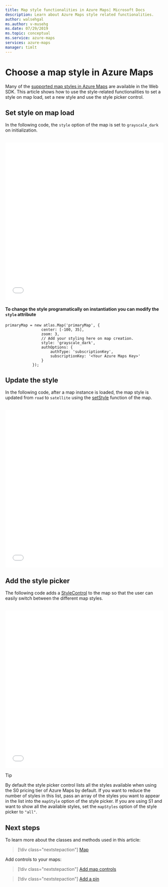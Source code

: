 ```yaml
---
title: Map style functionalities in Azure Maps| Microsoft Docs
description: Learn about Azure Maps style related functionalities.
author: walsehgal
ms.author: v-musehg
ms.date: 07/29/2019
ms.topic: conceptual
ms.service: azure-maps
services: azure-maps
manager: timlt
---
```


# Choose a map style in Azure Maps

Many of the [supported map styles in Azure Maps](./supported-map-styles.md) are available in the Web SDK. This article shows how to use the style-related functionalities to set a style on map load, set a new style and use the style picker control.

## Set style on map load

In the following code, the `style` option of the map is set to `grayscale_dark` on initialization.

<br/>

<iframe height='500' scrolling='no' title='Setting the style on map load' src='//codepen.io/azuremaps/embed/WKOQRq/?height=265&theme-id=0&default-tab=js,result&embed-version=2&editable=true' frameborder='no' allowtransparency='true' allowfullscreen='true' style='width: 100%;'>See the Pen <a href='https://codepen.io/azuremaps/pen/WKOQRq/'>Setting the style on map load</a> by Azure Maps (<a href='https://codepen.io/azuremaps'>@azuremaps</a>) on <a href='https://codepen.io'>CodePen</a>.
</iframe>

#### To change the style programatically on instantiation you can modify the `style` attribute
```
primaryMap = new atlas.Map('primaryMap', {
                center: [-100, 35],
                zoom: 3,
                // Add your styling here on map creation.  
                style: 'grayscale_dark',			
                authOptions: {
                    authType: 'subscriptionKey',
                    subscriptionKey: '<Your Azure Maps Key>'
                }
            });
``` 

## Update the style

In the following code, after a map instance is loaded, the map style is updated from `road` to `satellite` using the [setStyle](https://docs.microsoft.com/javascript/api/azure-maps-control/atlas.map?view=azure-iot-typescript-latest) function of the map.

<br/>

<iframe height='500' scrolling='no' title='Updating the style' src='//codepen.io/azuremaps/embed/yqXYzY/?height=265&theme-id=0&default-tab=js,result&embed-version=2&editable=true' frameborder='no' allowtransparency='true' allowfullscreen='true' style='width: 100%;'>See the Pen <a href='https://codepen.io/azuremaps/pen/yqXYzY/'>Updating the style</a> by Azure Maps (<a href='https://codepen.io/azuremaps'>@azuremaps</a>) on <a href='https://codepen.io'>CodePen</a>.
</iframe>

## Add the style picker

The following code adds a [StyleControl](/javascript/api/azure-maps-control/atlas.control.stylecontrol) to the map so that the user can easily switch between the different map styles. 

<br/>

<iframe height='500' scrolling='no' title='Adding the style picker' src='//codepen.io/azuremaps/embed/OwgyvG/?height=265&theme-id=0&default-tab=js,result&embed-version=2&editable=true' frameborder='no' allowtransparency='true' allowfullscreen='true' style='width: 100%;'>See the Pen <a href='https://codepen.io/azuremaps/pen/OwgyvG/'>Adding the style picker</a> by Azure Maps (<a href='https://codepen.io/azuremaps'>@azuremaps</a>) on <a href='https://codepen.io'>CodePen</a>.
</iframe>

> [!TIP]
> By default the style picker control lists all the styles available when using the S0 pricing tier of Azure Maps by default. If you want to reduce the number of styles in this list, pass an array of the styles you want to appear in the list into the `mapStyle` option of the style picker. If you are using S1 and want to show all the available styles, set the `mapStyles` option of the style picker to `"all"`.

## Next steps

To learn more about the classes and methods used in this article:

> [!div class="nextstepaction"]
> [Map](https://docs.microsoft.com/javascript/api/azure-maps-control/atlas.map?view=azure-iot-typescript-latest)

Add controls to your maps:

> [!div class="nextstepaction"]
> [Add map controls](map-add-controls.md)

> [!div class="nextstepaction"]
> [Add a pin](map-add-pin.md)
